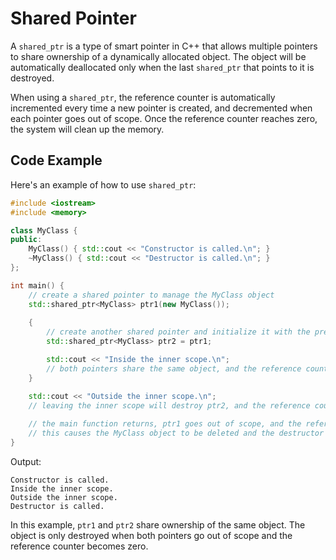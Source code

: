 # Shared Pointer

A `shared_ptr` is a type of smart pointer in C++ that allows multiple pointers to share ownership of a dynamically allocated object. The object will be automatically deallocated only when the last `shared_ptr` that points to it is destroyed.

When using a `shared_ptr`, the reference counter is automatically incremented every time a new pointer is created, and decremented when each pointer goes out of scope. Once the reference counter reaches zero, the system will clean up the memory.

## Code Example

Here's an example of how to use `shared_ptr`:

```cpp
#include <iostream>
#include <memory>

class MyClass {
public:
    MyClass() { std::cout << "Constructor is called.\n"; }
    ~MyClass() { std::cout << "Destructor is called.\n"; }
};

int main() {
    // create a shared pointer to manage the MyClass object
    std::shared_ptr<MyClass> ptr1(new MyClass());
    
    {
        // create another shared pointer and initialize it with the previously created pointer
        std::shared_ptr<MyClass> ptr2 = ptr1;

        std::cout << "Inside the inner scope.\n";
        // both pointers share the same object, and the reference counter has been increased to 2
    }

    std::cout << "Outside the inner scope.\n";
    // leaving the inner scope will destroy ptr2, and the reference counter is decremented to 1
    
    // the main function returns, ptr1 goes out of scope, and the reference counter becomes 0
    // this causes the MyClass object to be deleted and the destructor is called
}
```

Output:

```
Constructor is called.
Inside the inner scope.
Outside the inner scope.
Destructor is called.
```

In this example, `ptr1` and `ptr2` share ownership of the same object. The object is only destroyed when both pointers go out of scope and the reference counter becomes zero.